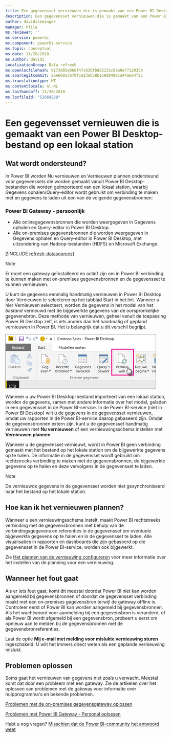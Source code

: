 ```yaml
---
title: Een gegevensset vernieuwen die is gemaakt van een Power BI Desktop-bestand - lokaal
description: Een gegevensset vernieuwen die is gemaakt van een Power BI Desktop-bestand op een lokaal station
author: davidiseminger
manager: kfile
ms.reviewer: ''
ms.service: powerbi
ms.component: powerbi-service
ms.topic: conceptual
ms.date: 11/28/2018
ms.author: davidi
LocalizationGroup: Data refresh
ms.openlocfilehash: b173d05e066f47c636fb825131c69a0e7712035b
ms.sourcegitcommit: 2ae660a7b70fce23eb58b159d049eca44a664f2c
ms.translationtype: HT
ms.contentlocale: nl-NL
ms.lasthandoff: 11/30/2018
ms.locfileid: "52669239"
---
```

# <a name="refresh-a-dataset-created-from-a-power-bi-desktop-file-on-a-local-drive"></a>Een gegevensset vernieuwen die is gemaakt van een Power BI Desktop-bestand op een lokaal station
## <a name="whats-supported"></a>Wat wordt ondersteund?
In Power BI worden Nu vernieuwen en Vernieuwen plannen ondersteund voor gegevenssets die worden gemaakt vanuit Power BI Desktop-bestanden die worden geïmporteerd van een lokaal station, waarbij Gegevens ophalen/Query-editor wordt gebruikt om verbinding te maken met en gegevens te laden uit een van de volgende gegevensbronnen:

### <a name="power-bi-gateway---personal"></a>Power BI Gateway - persoonlijk
* Alle onlinegegevensbronnen die worden weergegeven in Gegevens ophalen en Query-editor in Power BI Desktop.
* Alle on-premises gegevensbronnen die worden weergegeven in Gegevens ophalen en Query-editor in Power BI Desktop, met uitzondering van Hadoop-bestanden (HDFS) en Microsoft Exchange.

<!-- Refresh Data sources-->
[!INCLUDE [refresh-datasources](./includes/refresh-datasources.md)]

> [!NOTE]
> Er moet een gateway geïnstalleerd en actief zijn om in Power BI verbinding te kunnen maken met on-premises gegevensbronnen en de gegevensset te kunnen vernieuwen.
> 
> 

U kunt de gegevens eenmalig handmatig vernieuwen in Power BI Desktop door Vernieuwen te selecteren op het tabblad Start in het lint. Wanneer u hier Vernieuwen selecteert, worden de gegevens in het model van het *bestand* vernieuwd met de bijgewerkte gegevens van de oorspronkelijke gegevensbron. Deze methode van vernieuwen, geheel vanuit de toepassing Power BI Desktop zelf, is iets anders dan het handmatig of gepland vernieuwen in Power BI. Het is belangrijk dat u dit verschil begrijpt.

![](media/refresh-desktop-file-local-drive/pbix-refresh.png)

Wanneer u uw Power BI Desktop-bestand importeert van een lokaal station, worden de gegevens, samen met andere informatie over het model, geladen in een gegevensset in de Power BI-service. In de Power BI-service (niet in Power BI Desktop) wilt u de gegevens in de gegevensset vernieuwen, omdat uw rapporten in de Power BI-service daarop gebaseerd zijn. Omdat de gegevensbronnen extern zijn, kunt u de gegevensset handmatig vernieuwen met **Nu vernieuwen** of een vernieuwingsschema instellen met **Vernieuwen plannen**.

Wanneer u de gegevensset vernieuwt, wordt in Power BI geen verbinding gemaakt met het bestand op het lokale station om de bijgewerkte gegevens op te halen. De informatie in de gegevensset wordt gebruikt om rechtstreeks verbinding te maken met de gegevensbronnen, de bijgewerkte gegevens op te halen en deze vervolgens in de gegevensset te laden.

> [!NOTE]
> De vernieuwde gegevens in de gegevensset worden niet gesynchroniseerd naar het bestand op het lokale station.
> 
> 

## <a name="how-do-i-schedule-refresh"></a>Hoe kan ik het vernieuwen plannen?
Wanneer u een vernieuwingsschema instelt, maakt Power BI rechtstreeks verbinding met de gegevensbronnen met behulp van de verbindingsgegevens en referenties in de gegevensset om eventuele bijgewerkte gegevens op te halen en in de gegevensset te laden. Alle visualisaties in rapporten en dashboards die zijn gebaseerd op die gegevensset in de Power BI-service, worden ook bijgewerkt.

Zie [Het plannen van de vernieuwing configureren](refresh-scheduled-refresh.md) voor meer informatie over het instellen van de planning voor een vernieuwing.

## <a name="when-things-go-wrong"></a>Wanneer het fout gaat
Als er iets fout gaat, komt dit meestal doordat Power BI niet kan worden aangemeld bij gegevensbronnen of doordat de gegevensset verbinding maakt met een on-premises gegevensbron terwijl de gateway offline is. Controleer eerst of Power BI kan worden aangemeld bij gegevensbronnen. Als het wachtwoord voor aanmelding bij een gegevensbron is veranderd, of als Power BI wordt afgemeld bij een gegevensbron, probeert u eerst om opnieuw aan te melden bij de gegevensbronnen met de gegevensbronreferenties.

Laat de optie **Mij e-mail met melding voor mislukte vernieuwing sturen** ingeschakeld. U wilt het immers direct weten als een geplande vernieuwing mislukt.

## <a name="troubleshooting"></a>Problemen oplossen
Soms gaat het vernieuwen van gegevens niet zoals u verwacht. Meestal komt dat door een probleem met een gateway. Zie de artikelen over het oplossen van problemen met de gateway voor informatie over hulpprogramma's en bekende problemen.

[Problemen met de on-premises gegevensgateway oplossen](service-gateway-onprem-tshoot.md)

[Problemen met Power BI Gateway - Personal oplossen](service-admin-troubleshooting-power-bi-personal-gateway.md)

Hebt u nog vragen? [Misschien dat de Power BI-community het antwoord weet](http://community.powerbi.com/)

